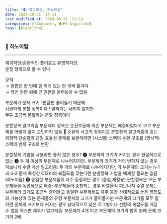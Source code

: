 ```yaml
---
title: "🌓 알고리듬, 하노이탑"
date: 2023-10-31. 14:11
last_modified_at: 2024-08-29. 22:19
categories: [⭐Computer, 🌓PS-Algorithm]
tags: [Algorithm]
---
```


### 💫 하노이탑

---

재귀적인/순환적인 풀이로도 유명하지만,  
분할 정복으로 풀 수 있다  

규칙  
→ 원판은 한 번에 맨 위에 있는 한 개씩 옮겨야  
→ 작은 원판 위에 큰 원판을 올려놓을 수 없음  

부문제가 문제 크기 1만큼만 줄어들기 때문에  
시원하게 분할 정복이다 ! 말하기는 내키지 않지만  
무튼 조금씩 분할하는 분할 정복이다  

분할정복 알고리즘
부문제의 정복은 순환호출에 의존
부문제는 해결되었다고 보고 부문제를 어떻게 풀지 고민하지 않음 
        순환적 사고의 장점이고 분할정복 알고리즘이 갖는 외형적 단순함의 근원
효율성 문제를 보완하려면 (시스템) 스택의 순환 구조를 (명시적) 스택의 반복 구조로 변환

분할정복 기법을 사용하면 좋지 않은 경우? 
➊  부문제의 크기가 커지는 경우
	현실적으로 없는
➋  두 개 이상의 부문제로 나누어지지만, 부문제의 크기가 거의 변하지 않는 경우
피보나치 수열 계산 알고리즘: 두 개의 부문제로 나누어지지만, 각 부문제의 크기는 n-1과 n-2 
문제 특성상 O(2n)의 복잡도를 갖는다면 분할정복 기법을 배제할 필요는 없음(하노이탑)
➌  동일한 부문제들이 자주 등장하는 경우 (중첩,재활용)
분할정복은 모든 부문제들을 독립적으로 해결: 부문제들이 중첩되는 경우 비효율적
피보나치 수열 문제는 부문제의 크기도 조금씩 줄어들고 동일한 부문제들도 자주 등장
상대적으로 높은 복잡도의 가능성이 있는 문제들의 유형
부문제의 크기가 줄어들지만 부문제의 크기를 모두 합하면 문제의 크기보다 커지는 경우
상대적으로 낮은 로그형이나 선형의 복잡도를 가질 수 없음
체스판 채우기 알고리즘: 부문제가 4개 이고 부문제의 크기의 합이 원래 문제 크기의 2배

